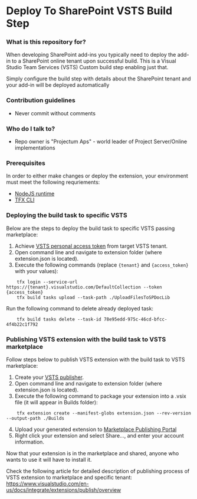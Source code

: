 # Deploy To SharePoint VSTS Build Step #

### What is this repository for? ###

When developing SharePoint add-ins you typically need to deploy the add-in to a SharePoint online tenant upon successful build. This is 
a Visual Studio Team Services (VSTS) Custom build step enabling just that.

Simply configure the build step with details about the SharePoint tenant and your add-in will be deployed automatically

### Contribution guidelines ###

* Never commit without comments

### Who do I talk to? ###

* Repo owner is "Projectum Aps" - world leader of Project Server/Online implementations

### Prerequisites ###

In order to either make changes or deploy the extension, your environment must meet the following requriements:

* [NodeJS runtime](https://nodejs.org/en/)
* [TFX CLI](https://github.com/Microsoft/tfs-cli)

### Deploying the build task to specific VSTS ###

Below are the steps to deploy the build task to specific VSTS passing marketplace:

1. Achieve [VSTS personal access token](https://www.visualstudio.com/en-us/docs/integrate/get-started/auth/overview#create-personal-access-tokens-to-authenticate-access) from target VSTS tenant.
2. Open command line and navigate to extension folder (where extension.json is located).
3. Execute the following commands (replace `{tenant}` and `{access_token}` with your values):

```
    tfx login --service-url https://{tenant}.visualstudio.com/DefaultCollection --token {access_token}
    tfx build tasks upload --task-path ./UploadFilesToSPDocLib
```

Run the following command to delete already deployed task:

```
    tfx build tasks delete --task-id 78e95edd-975c-46cd-bfcc-4f4b22c1f792
```

### Publishing VSTS extension with the build task to VSTS marketplace ###

Follow steps below to publish VSTS extension with the build task to VSTS marketplace:

1. Create your [VSTS publisher](https://www.visualstudio.com/en-us/docs/integrate/extensions/develop/add-build-task#step-4-publish-your-extension).
2. Open command line and navigate to extension folder (where extension.json is located).
3. Execute the following command to package your extension into a .vsix file (it will appear in Builds folder):

```
    tfx extension create --manifest-globs extension.json --rev-version --output-path ./Builds
```
4. Upload your generated extension to [Marketplace Publishing Portal](http://aka.ms/vsmarketplace-manage)
5. Right click your extension and select Share..., and enter your account information.

Now that your extension is in the marketplace and shared, anyone who wants to use it will have to install it.

Check the following article for detailed description of publishing process of VSTS extension to marketplace and specific tenant: https://www.visualstudio.com/en-us/docs/integrate/extensions/publish/overview 